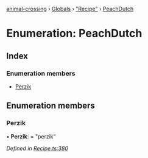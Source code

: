 [animal-crossing](../README.md) › [Globals](../globals.md) › ["Recipe"](../modules/_recipe_.md) › [PeachDutch](_recipe_.peachdutch.md)

# Enumeration: PeachDutch

## Index

### Enumeration members

* [Perzik](_recipe_.peachdutch.md#perzik)

## Enumeration members

###  Perzik

• **Perzik**: = "perzik"

*Defined in [Recipe.ts:380](https://github.com/Norviah/animal-crossing/blob/4ad5c16/module/types/Recipe.ts#L380)*

